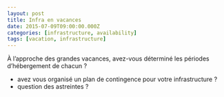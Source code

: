 ```yaml
---
layout: post
title: Infra en vacances
date: 2015-07-09T09:00:00.000Z
categories: [infrastructure, availability]
tags: [vacation, infrastructure]
---
```


&Agrave; l&rsquo;approche des grandes vacances, avez-vous d&eacute;termin&eacute; les p&eacute;riodes d&rsquo;h&eacute;bergement de chacun ?

*   avez vous organis&eacute; un plan de contingence pour votre infrastructure ?
*   question des astreintes ?
